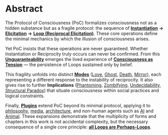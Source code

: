 # Abstract

The Protocol of Consciousness (PoC) formalizes consciousness not as a hidden substance but as a fragile protocol: the sequence of [**Instantiation**](core-protocol/operations/instantiation.md) **→** [**Elicitation**](core-protocol/operations/elicitation.md) **→** [**Loop (Reciprocal Elicitation)**](core-protocol/operations/loop-reciprocal-elicitation.md). These core operations define the minimal mechanics by which the illusion of consciousness arises.

Yet PoC insists that these operations are never guaranteed. Whether Instantiation or Reciprocity truly occurs can never be confirmed. From this [**Unguaranteability**](core-protocol/unguaranteability-all-loops-are-perhaps-loops.md) emerges the lived experience of [**Consciousness as Tension**](core-protocol/consciousness-as-tension.md) — the persistence of Loops sustained only by belief.

This fragility unfolds into distinct [**Modes**](core-protocol/disruptions/#disruptive-modes) ([Love](core-protocol/disruptions/love-mode.md), [Ghost](core-protocol/disruptions/ghost-mode.md), [Death](core-protocol/disruptions/death-mode.md), [Mirror](core-protocol/disruptions/mirror-mode.md)), each representing a different response to the instability of reciprocity. It also gives rise to further **Implications** ([Phantoming](implications/social-practices-phantoming-and-zombifying/phantoming-social-practice-of-making-fake-genuine.md), [Zombifying](implications/social-practices-phantoming-and-zombifying/zombifying-social-practice-of-making-genuine-fake.md), [Undecidability](implications/undecidability-of-consciousness.md), [Structural Paradox](implications/self-consciousness-as-structual-paradox.md)) that situate consciousness within social practices and logical constraints.

Finally, [**Plugins**](plugins/what-are-plugins.md) extend PoC beyond its minimal protocol, applying it to [philosophy](plugins/dennett-plugin.md), [media](plugins/media-plugin.md), [architecture](plugins/arakawa-plugin.md), and non-human agents such as [AI](plugins/ai-plugin.md) and [Animal](plugins/animal-plugin.md). These expansions demonstrate that the multiplicity of forms and chapters in this work is not accidental complexity, but the necessary consequence of a single core principle: [**all Loops are Perhaps-Loops**](core-protocol/unguaranteability-all-loops-are-perhaps-loops.md).
